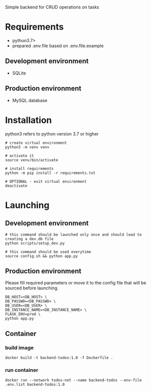 Simple backend for CRUD operations on tasks 

# Requirements
- python3.7>
- prepared .env.file based on .env.file.example

## Development environment
- SQLite

## Production environment
- MySQL database



# Installation
python3 refers to python version 3.7 or higher
```shell script
# create virtual environment
python3 -m venv venv

# activate it
source venv/bin/activate

# install requirements
python -m pip install -r requirements.txt

# OPTIONAL - exit virtual environment
deactivate
```

# Launching

## Development environment
```shell
# this command should be launched only once and should lead to creating a dev.db file
python scripts/setup_dev.py

# this command should be used everytime
source config.sh && python app.py
```

## Production environment
Please fill required parameters or move it to the config file that will be sourced before launching.
```shell
DB_HOST=<DB_HOST> \
DB_PASSWD=<DB_PASSWD> \
DB_USER=<DB_USER> \
DB_INSTANCE_NAME=<DB_INSTANCE_NAME> \
FLASK_ENV=prod \
python app.py
```

## Container

### build image
```docker build -t backend-todos:1.0 -f Dockerfile .```

### run container
```docker run --network todos-net --name backend-todos --env-file .env.list backend-todos:1.0```

